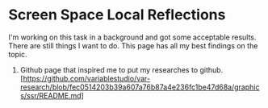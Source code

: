 # Screen Space Local Reflections

I'm working on this task in a background and got some acceptable results. There are still things I want to do. This page has all my best findings on the topic.

1. Github page that inspired me to put my researches to github.
[https://github.com/variablestudio/var-research/blob/fec0514203b39a607a76b87a4e236fc1be47d68a/graphics/ssr/README.md]


